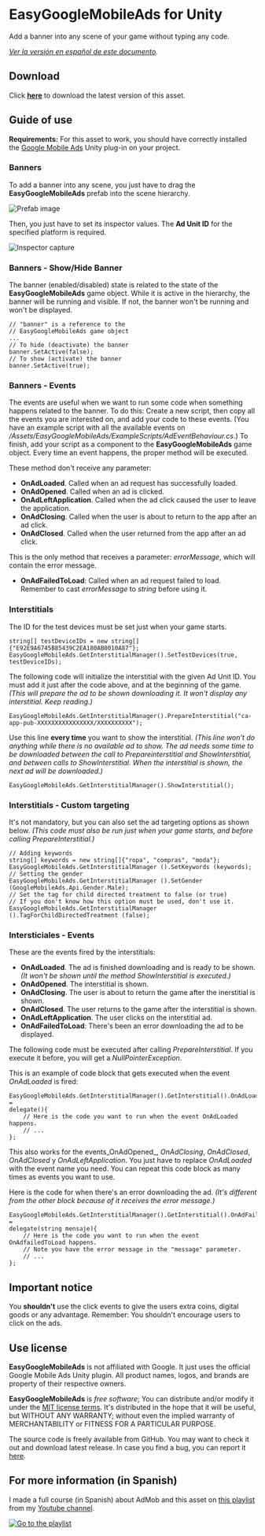 # EasyGoogleMobileAds for Unity #

Add a banner into any scene of your game without typing any code.

_[Ver la versión en español de este documento](https://github.com/jjjuande/EasyGoogleMobileAds/blob/master/README.md)._

## Download ##

Click [**here**](https://github.com/jjjuande/EasyGoogleMobileAds/releases/download/v0.9.10/EasyGoogleMobileAds-0.9.10.unitypackage) to download the latest version of this asset.

## Guide of use ##

**Requirements:** For this asset to work, you should have correctly installed the [Google Mobile Ads](https://github.com/googleads/googleads-mobile-plugins/tree/master/unity) Unity plug-in on your project.

### Banners ###

To add a banner into any scene, you just have to drag the **EasyGoogleMobileAds** prefab into the scene hierarchy.

![Prefab image](Images/Prefab.png)

Then, you just have to set its inspector values. The **Ad Unit ID** for the specified platform is required.

![Inspector capture](Images/Editor-en.png)

### Banners - Show/Hide Banner ###

The banner (enabled/disabled) state is related to the state of the **EasyGoogleMobileAds** game object. While it is active in the hierarchy, the banner will be running and visible. If not, the banner won't be running and won't be displayed.

    // "banner" is a reference to the
    // EasyGoogleMobileAds game object
    ...
    // To hide (deactivate) the banner
    banner.SetActive(false);
    // To show (activate) the banner
    banner.SetActive(true);
 
### Banners - Events ###

The events are useful when we want to run some code when something happens related to the banner. To do this: Create a new script, then copy all the events you are interested on, and add your code to these events. (You have an example script with all the available events on  _/Assets/EasyGoogleMobileAds/ExampleScripts/AdEventBehaviour.cs_.) To finish, add your script as a component to the **EasyGoogleMobileAds** game object. Every time an event happens, the proper method will be executed.

These method don't receive any parameter:
* **OnAdLoaded**. Called when an ad request has successfully loaded.
* **OnAdOpened**. Called when an ad is clicked.
* **OnAdLeftApplication**. Called when the ad click caused the user to leave the application.
* **OnAdClosing**. Called when the user is about to return to the app after an ad click.
* **OnAdClosed**. Called when the user returned from the app after an ad click.

This is the only method that receives a parameter: *errorMessage*, which will contain the error message.
* **OnAdFailedToLoad**: Called when an ad request failed to load. Remember to cast *errorMessage* to _string_ before using it.

### Interstitials ###

The ID for the test devices must be set just when your game starts.

    string[] testDeviceIDs = new string[]{"E92E9A6745B85439C2EA180AB0010A87"};
    EasyGoogleMobileAds.GetInterstitialManager().SetTestDevices(true, testDeviceIDs);
    
The following code will initialize the interstitial with the given Ad Unit ID. You must add it just after the code above, and at the beginning of the game.  _(This will prepare the ad to be shown downloading it. It won't display any interstitial. Keep reading.)_

    EasyGoogleMobileAds.GetInterstitialManager().PrepareInterstitial("ca-app-pub-XXXXXXXXXXXXXXXX/XXXXXXXXXX");

Use this line **every time** you want to show the interstitial. _(This line won't do anything while there is no available ad to show. The ad needs some time to be downloaded between the call to Prepareinterstitial and ShowInterstitial, and between calls to ShowInterstitial. When the interstitial is shown, the next ad will be downloaded.)_

    EasyGoogleMobileAds.GetInterstitialManager().ShowInterstitial();

### Interstitials - Custom targeting ###

It's not mandatory, but you can also set the ad targeting options as shown below. _(This code must also be run just when your game starts, and before calling PrepareInterstitial.)_

    // Adding keywords
    string[] keywords = new string[]{"ropa", "compras", "moda"};
    EasyGoogleMobileAds.GetInterstitialManager ().SetKeywords (keywords);
    // Setting the gender
    EasyGoogleMobileAds.GetInterstitialManager ().SetGender (GoogleMobileAds.Api.Gender.Male);
    // Set the tag for child directed treatment to false (or true)
    // If you don't know how this option must be used, don't use it.
    EasyGoogleMobileAds.GetInterstitialManager ().TagForChildDirectedTreatment (false);

### Intersticiales - Events ###

These are the events fired by the interstitials:
* **OnAdLoaded**. The ad is finished downloading and is ready to be shown. _(It won't be shown until the method ShowInterstitial is executed.)_
* **OnAdOpened**. The interstitial is shown.
* **OnAdClosing**. The user is about to return the game after the inerstitial is shown.
* **OnAdClosed**. The user returns to the game after the interstitial is shown.
* **OnAdLeftApplication**. The user clicks on the interstitial ad.
* **OnAdFailedToLoad**: There's been an error downloading the ad to be displayed.

The following code must be executed after calling _PrepareInterstitial_. If you execute it before, you will get a _NullPointerException_.

This is an example of code block that gets executed when the event _OnAdLoaded_ is fired:

    EasyGoogleMobileAds.GetInterstitialManager().GetInterstitial().OnAdLoaded = 
    delegate(){
        // Here is the code you want to run when the event OnAdLoaded happens.
        // ...
    };

This also works for the events_OnAdOpened_, _OnAdClosing_, _OnAdClosed_, _OnAdClosed_ y  _OnAdLeftApplication_. You just have to replace _OnAdLoaded_ with the event name you need. You can repeat this code block as many times as events you want to use.

Here is the code for when there's an error downloading the ad. _(It's different from the other block because of it receives the error message.)_ 

    EasyGoogleMobileAds.GetInterstitialManager().GetInterstitial().OnAdFailedToLoad = 
    delegate(string mensaje){
        // Here is the code you want to run when the event OnAdfailedToLoad happens.
        // Note you have the error message in the "message" parameter.
        // ...
    };

## Important notice ##

You **shouldn't** use the click events to give the users extra coins, digital goods or any advantage. Remember: You shouldn't encourage users to click on the ads.

## Use license ##

**EasyGoogleMobileAds** is not affiliated with Google. It just uses the official Google Mobile Ads Unity plugin. All product names, logos, and brands are property of their respective owners.

**EasyGoogleMobileAds** is *free software*; You can distribute and/or modify it under the [MIT license terms](https://github.com/jjjuande/EasyGoogleMobileAds/blob/master/LICENSE). It's distributed in the hope that it will be useful, but WITHOUT ANY WARRANTY; without even the implied warranty of MERCHANTABILITY or FITNESS FOR A PARTICULAR PURPOSE.

The source code is freely available from GitHub. You may want to check it out and download latest release. In case you find a bug, you can report it [here](https://github.com/jjjuande/EasyGoogleMobileAds/issues).

## For more information (in Spanish) ##

I made a full course (in Spanish) about AdMob and this asset on [this playlist](https://www.youtube.com/playlist?list=PLREdURb87ks2uIXmTOAVvnOz0JV2-ZwHH) from my [Youtube channel](https://www.youtube.com/juande).

[![Go to the playlist](Images/CanalYoutube.png)](https://www.youtube.com/playlist?list=PLREdURb87ks2uIXmTOAVvnOz0JV2-ZwHH)
